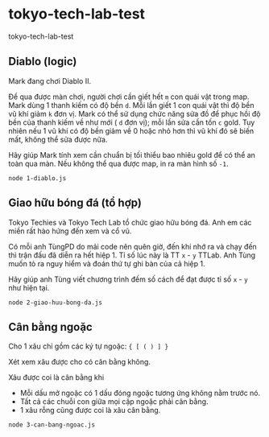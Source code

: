 # tokyo-tech-lab-test

tokyo-tech-lab-test

## Diablo (logic)

Mark đang chơi Diablo II.

Để qua được màn chơi, người chơi cần giết hết `m` con quái vật trong map. Mark dùng 1 thanh kiếm có độ bền `d`. Mỗi lần giết 1 con quái vật thì độ bền vũ khí giảm `k` đơn vị. Mark có thể sử dụng chức năng sửa đồ để phục hồi độ bền của thanh kiếm về như mới ( `d` đơn vị); mỗi lần sửa
cần tốn `c` gold. Tuy nhiên nếu 1 vũ khí có độ bền giảm về 0 hoặc nhỏ hơn thì vũ khí đó sẽ biến mất, không thể sửa được nữa.

Hãy giúp Mark tính xem cần chuẩn bị tối thiểu bao nhiêu gold để có thể an toàn qua màn. Nếu
không thể qua được map, in ra màn hình số `-1`.

```
node 1-diablo.js
```

## Giao hữu bóng đá (tổ hợp)

Tokyo Techies và Tokyo Tech Lab tổ chức giao hữu bóng đá. Anh em các miền rất hào hứng đến xem và cổ vũ.

Có mỗi anh TùngPD do mải code nên quên giờ, đến khi nhớ ra và chạy đến thì trận đấu đã diễn ra hết hiệp 1. Tỉ số lúc này là TT `x` - `y` TTLab.
Anh Tùng muốn tỏ ra nguy hiểm và đoán thứ tự ghi bàn của cả hiệp 1.

Hãy giúp anh Tùng viết chương trình đếm số cách để đạt được tỉ số `x` - `y` như hiện tại.

```
node 2-giao-huu-bong-da.js
```

## Cân bằng ngoặc

Cho 1 xâu chỉ gồm các ký tự ngoặc: `{ [ ( ) ] }`

Xét xem xâu được cho có cân bằng không.

Xâu được coi là cân bằng khi

- Mỗi dấu mở ngoặc có 1 dấu đóng ngoặc tương ứng không nằm trước nó.
- Tất cả các chuỗi con giữa mọi cặp ngoặc phải cân bằng.
- 1 xâu rỗng cũng được coi là xâu cân bằng.

```
node 3-can-bang-ngoac.js
```